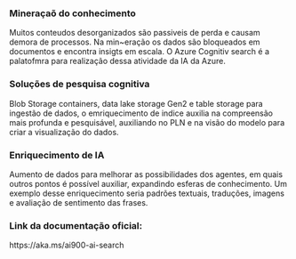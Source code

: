 <h3>Mineraçaõ do conhecimento</h3> 
<p>Muitos conteudos desorganizados são passiveis de perda e causam demora de processos. Na min~eração os dados são bloqueados em documentos e encontra insigts em escala. O Azure Cognitiv search é a palatofmra para realização dessa atividade da IA da Azure.</p>

<h3>Soluções de pesquisa cognitiva</h3>
<p>Blob Storage containers, data lake storage Gen2 e table storage para ingestão de dados, o emriquecimento de indice auxilia na compreensão mais profunda e pesquisável, auxiliando no PLN e na visão do modelo para criar a visualização do dados.</p>

<h3>Enriquecimento de IA</h3>
<p>Aumento de dados para melhorar as possibilidades dos agentes, em quais outros pontos é possível auxiliar, expandindo esferas de conhecimento. Um exemplo desse enriquecimento seria padrões textuais, traduções, imagens e avaliação de sentimento das frases.</p> 


<h3>Link da documentação oficial:</h3>
<p>https://aka.ms/ai900-ai-search</p>
